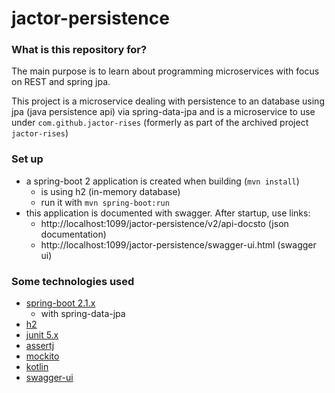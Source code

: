 # jactor-persistence #

### What is this repository for? ###

The main purpose is to learn about programming microservices with focus on REST and spring jpa.

This project is a microservice dealing with persistence to an database using
jpa (java persistence api) via spring-data-jpa and is a microservice to use under
`com.github.jactor-rises` (formerly as part of the archived project `jactor-rises`)

### Set up ###

* a spring-boot 2 application is created when building (`mvn install`)
    * is using h2 (in-memory database)
    * run it with `mvn spring-boot:run`
* this application is documented with swagger. After startup, use links:
    * http://localhost:1099/jactor-persistence/v2/api-docsto (json documentation)
    * http://localhost:1099/jactor-persistence/swagger-ui.html (swagger ui)

### Some technologies used ###

* [spring-boot 2.1.x](https://spring.io/projects/spring-boot)
    * with spring-data-jpa
* [h2](http://h2database.com)
* [junit 5.x](https://junit.org/junit5/)
* [assertj](https://joel-costigliola.github.io/assertj/)
* [mockito](http://site.mockito.org)
* [kotlin](https://kotlinlang.org)
* [swagger-ui](https://swagger.io/tools/swagger-ui/)
